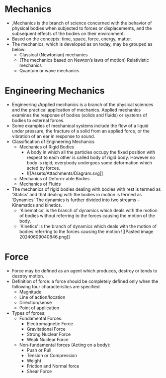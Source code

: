 # Mechanics
- ,Mechanics is the branch of science concerned with the behavior of physical bodies when subjected to forces or displacements, and the subsequent effects of the bodies on their environment.
- Based on the concepts: time, space, force, energy, matter. 
- The mechanics, which is developed as on today, may be grouped as below:
	- Classical (Newtonian) mechanics
	- (The mechanics based on Newton’s laws of motion) Relativistic mechanics
	- Quantum or wave mechanics
# Engineering Mechanics
- Engineering /Applied mechanics is a branch of the physical sciences and the practical application of mechanics. Applied mechanics examines the response of bodies (solids and fluids) or systems of bodies to external forces. 
- Some examples of mechanical systems include the flow of   a liquid under pressure, the fracture of a solid from an applied force, or the vibration of an ear in response to sound.
- Classification of Engineering Mechanics
	- Mechanics of Rigid Bodies
		- A body in which all the particles occupy the fixed position with respect to each other is called body of rigid body. However no body is rigid; everybody undergoes some deformation which acted by forces.
		- ![[Assets/Attachments/Diagram.svg]]
	- Mechanics of Deform-able Bodies
	- Mechanics of Fluids
- The mechanics of rigid bodies dealing with bodies with rest is termed as ‘Statics’ and that dealing with the bodies in motion is termed as ‘Dynamics’ The dynamics is further divided into two streams – Kinematics and kinetics.
	- ‘Kinematics’ is the branch of dynamics which deals with the motion of bodies without referring to the forces causing the motion of the body.
	- ‘Kinetics’ is the branch of dynamics which deals with the motion of bodies referring to the forces causing the motion
 ![[Pasted image 20240609040846.png]]
# Force
- Force may be defined as an agent which produces, destroy or tends to destroy motion.
- Definition of force: a force should be completely defined only when the following four characteristics are specified.
	- Magnitude
	- Line of action/location
	- Direction/sense
	- Point of application
- Types of forces:
	- Fundamental Forces:
		- Electromagnetic Force 
		- Gravitational Force 
		- Strong Nuclear Force 
		- Weak Nuclear Force
	- Non-fundamental forces (Acting on a body):
		- Push or Pull
		- Tension or Compression
		- Weight
		- Friction and Normal force
		- Shear Force

 

